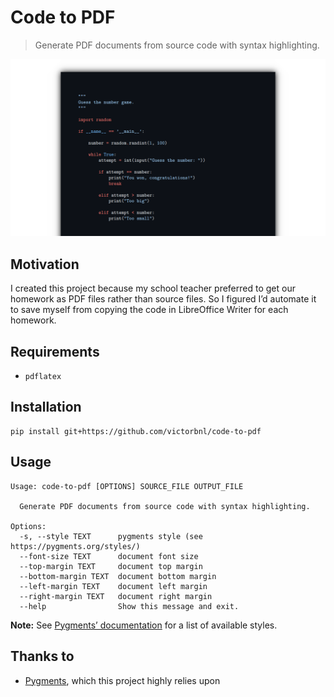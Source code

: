 # Code to PDF

> Generate PDF documents from source code with syntax highlighting.

<p align="center">
    <img src=".readme/screenshot.png">
</p>

## Motivation

I created this project because my school teacher preferred to get our homework as PDF files rather than source files. So I figured I’d automate it to save myself from copying the code in LibreOffice Writer for each homework.

## Requirements

- `pdflatex`

## Installation

```
pip install git+https://github.com/victorbnl/code-to-pdf
```

## Usage

```
Usage: code-to-pdf [OPTIONS] SOURCE_FILE OUTPUT_FILE

  Generate PDF documents from source code with syntax highlighting.

Options:
  -s, --style TEXT      pygments style (see https://pygments.org/styles/)
  --font-size TEXT      document font size
  --top-margin TEXT     document top margin
  --bottom-margin TEXT  document bottom margin
  --left-margin TEXT    document left margin
  --right-margin TEXT   document right margin
  --help                Show this message and exit.
```

**Note:** See [Pygments’ documentation](https://pygments.org/styles/) for a list of available styles.

## Thanks to

- [Pygments](https://pygments.org/), which this project highly relies upon
